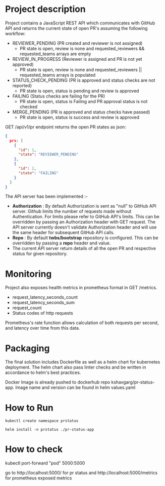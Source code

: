 # Project description

Project contains a JavaScript REST API which communicates with GitHub API and returns the current state of open PR's assuming the following workflow:

- REVIEWER_PENDING (PR created and reviewer is not assigned)
  - PR state is open, review is none and requested_reviewers && requested_teams arrays are empty
- REVIEW_IN_PROGRESS (Reviewer is assigned and PR is not yet approved)
  - PR state is open, review is none and requested_reviewers || requested_teams arrays is populated
- STATUS_CHECK_PENDING (PR is approved and status checks are not reported)
  - PR state is open, status is pending and review is approved
- FAILING (Status checks are failing for the PR)
  - PR state is open, status is Failing and PR approval status is not checked
- MERGE_PENDING (PR is approved and status checks have passed)
  - PR state is open, status is success and review is approved

GET /api/v1/pr endpoint returns the open PR states as json:

```json
{
  prs: [
    {
      "id": 1,
      "state": "REVIEWER_PENDING"
    },
    {
      "id": 2,
      "state": "FAILING"
    }
  ]
}
```

The API server has been implemented :-

- **Authorization** : By default Authorization is sent as "null" to GitHub API server. Github limits the number of requests made without Authentication. For limits please refer to GitHub API's limits.
  This can be overridden by passing an Authorization header with GET request. The API server currently doesn't validate Authorization header and will use the same header for subsequent GitHub API calls.
- **Repo** : By default **twbs/bootstrap** repository is configured. This can be overridden by passing a **repo** header and value.
- The current API server return details of all the open PR and respective status for given repository.


# Monitoring
Project also exposes health metrics in prometheus format in GET /metrics. 

- request_latency_seconds_count
- request_latency_seconds_sum
- request_count
- Status codes of http requests

Prometheus's rate function allows calculation of both requests per second, and latency over time from this data.

# Packaging
The final solution includes Dockerfile as well as a helm chart for kubernetes deployment. The helm chart also pass linter checks and be written in accordance to helm's best practices.

Docker Image is already pushed to dockerhub repo kshavgarg/pr-status-app. Image name and version can be found in helm values.yaml

# How to Run

```kubectl create namespace prstatus```

```helm install -n prstatus ./pr-status-app```

# How to check

kubectl port-forward "pod" 5000:5000

go to http://localhost:5000/ for pr status and http://localhost:5000/metrics for prometheus exposed metrics
